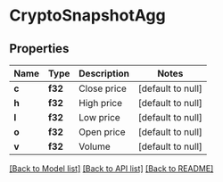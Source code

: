 # CryptoSnapshotAgg

## Properties
Name | Type | Description | Notes
------------ | ------------- | ------------- | -------------
**c** | **f32** | Close price | [default to null]
**h** | **f32** | High price | [default to null]
**l** | **f32** | Low price | [default to null]
**o** | **f32** | Open price | [default to null]
**v** | **f32** | Volume | [default to null]

[[Back to Model list]](../README.md#documentation-for-models) [[Back to API list]](../README.md#documentation-for-api-endpoints) [[Back to README]](../README.md)


